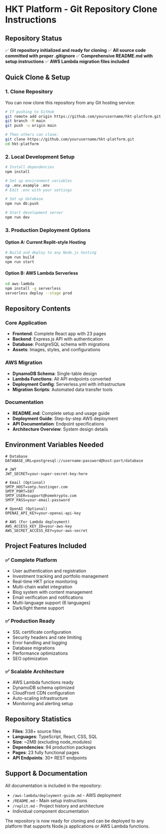 # HKT Platform - Git Repository Clone Instructions

## Repository Status
✅ **Git repository initialized and ready for cloning**
✅ **All source code committed with proper .gitignore**
✅ **Comprehensive README.md with setup instructions**
✅ **AWS Lambda migration files included**

## Quick Clone & Setup

### 1. Clone Repository
You can now clone this repository from any Git hosting service:

```bash
# If pushing to GitHub
git remote add origin https://github.com/yourusername/hkt-platform.git
git branch -M main
git push -u origin main

# Then others can clone:
git clone https://github.com/yourusername/hkt-platform.git
cd hkt-platform
```

### 2. Local Development Setup
```bash
# Install dependencies
npm install

# Set up environment variables
cp .env.example .env
# Edit .env with your settings

# Set up database
npm run db:push

# Start development server
npm run dev
```

### 3. Production Deployment Options

#### Option A: Current Replit-style Hosting
```bash
# Build and deploy to any Node.js hosting
npm run build
npm run start
```

#### Option B: AWS Lambda Serverless
```bash
cd aws-lambda
npm install -g serverless
serverless deploy --stage prod
```

## Repository Contents

### Core Application
- **Frontend**: Complete React app with 23 pages
- **Backend**: Express.js API with authentication
- **Database**: PostgreSQL schema with migrations
- **Assets**: Images, styles, and configurations

### AWS Migration
- **DynamoDB Schema**: Single-table design
- **Lambda Functions**: All API endpoints converted
- **Deployment Config**: Serverless.yml with infrastructure
- **Migration Scripts**: Automated data transfer tools

### Documentation
- **README.md**: Complete setup and usage guide
- **Deployment Guide**: Step-by-step AWS deployment
- **API Documentation**: Endpoint specifications
- **Architecture Overview**: System design details

## Environment Variables Needed

```env
# Database
DATABASE_URL=postgresql://username:password@host:port/database

# JWT
JWT_SECRET=your-super-secret-key-here

# Email (Optional)
SMTP_HOST=smtp.hostinger.com
SMTP_PORT=587
SMTP_USER=support@homekrypto.com
SMTP_PASS=your-email-password

# OpenAI (Optional)
OPENAI_API_KEY=your-openai-api-key

# AWS (For Lambda deployment)
AWS_ACCESS_KEY_ID=your-aws-key
AWS_SECRET_ACCESS_KEY=your-aws-secret
```

## Project Features Included

### ✅ Complete Platform
- User authentication and registration
- Investment tracking and portfolio management
- Real-time HKT price monitoring
- Multi-chain wallet integration
- Blog system with content management
- Email verification and notifications
- Multi-language support (6 languages)
- Dark/light theme support

### ✅ Production Ready
- SSL certificate configuration
- Security headers and rate limiting
- Error handling and logging
- Database migrations
- Performance optimizations
- SEO optimization

### ✅ Scalable Architecture
- AWS Lambda functions ready
- DynamoDB schema optimized
- CloudFront CDN configuration
- Auto-scaling infrastructure
- Monitoring and alerting setup

## Repository Statistics
- **Files**: 338+ source files
- **Languages**: TypeScript, React, CSS, SQL
- **Size**: ~2MB (excluding node_modules)
- **Dependencies**: 94 production packages
- **Pages**: 23 fully functional pages
- **API Endpoints**: 30+ REST endpoints

## Support & Documentation

All documentation is included in the repository:
- `/aws-lambda/deployment-guide.md` - AWS deployment
- `/README.md` - Main setup instructions
- `/replit.md` - Project history and architecture
- Individual component documentation

The repository is now ready for cloning and can be deployed to any platform that supports Node.js applications or AWS Lambda functions.